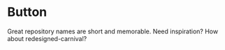 # Button
Great repository names are short and memorable. Need inspiration? How about redesigned-carnival?

